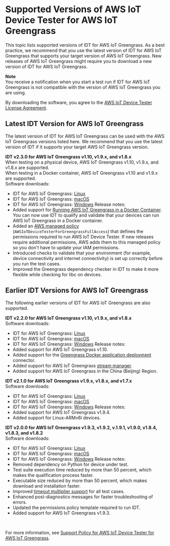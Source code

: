 # Supported Versions of AWS IoT Device Tester for AWS IoT Greengrass<a name="dev-test-versions"></a>

This topic lists supported versions of IDT for AWS IoT Greengrass\. As a best practice, we recommend that you use the latest version of IDT for AWS IoT Greengrass that supports your target version of AWS IoT Greengrass\. New releases of AWS IoT Greengrass might require you to download a new version of IDT for AWS IoT Greengrass\.

**Note**  
You receive a notification when you start a test run if IDT for AWS IoT Greengrass is not compatible with the version of AWS IoT Greengrass you are using\.

By downloading the software, you agree to the [AWS IoT Device Tester License Agreement](https://d232ctwt5kahio.cloudfront.net/greengrass/AWS%20IoT%20Device%20Tester%20License%20Agreement.pdf)\.

## Latest IDT Version for AWS IoT Greengrass<a name="idt-latest-version"></a>

The latest version of IDT for AWS IoT Greengrass can be used with the AWS IoT Greengrass versions listed here\. We recommend that you use the latest version of IDT if it supports your target AWS IoT Greengrass version\.

**IDT v2\.3\.0 for AWS IoT Greengrass v1\.10, v1\.9\.x, and v1\.8\.x**  
When testing on a physical device, AWS IoT Greengrass v1\.10, v1\.9\.x, and v1\.8\.x are supported\.  
When testing in a Docker container, AWS IoT Greengrass v1\.10 and v1\.9\.x are supported\.  
Software downloads:  
+ IDT for AWS IoT Greengrass: [Linux](https://d232ctwt5kahio.cloudfront.net/greengrass/devicetester_greengrass_linux_2.3.0.zip)
+ IDT for AWS IoT Greengrass: [macOS](https://d232ctwt5kahio.cloudfront.net/greengrass/devicetester_greengrass_mac_2.3.0.zip)
+ IDT for AWS IoT Greengrass: [Windows](https://d232ctwt5kahio.cloudfront.net/greengrass/devicetester_greengrass_win_2.3.0.zip)
Release notes:  
+ Added support for [Running AWS IoT Greengrass in a Docker Container](run-gg-in-docker-container.md)\. You can now use IDT to qualify and validate that your devices can run AWS IoT Greengrass in a Docker container\.
+ Added an [AWS managed policy](https://docs.aws.amazon.com/IAM/latest/UserGuide/access_policies_managed-vs-inline.html#aws-managed-policies) \(`AWSIoTDeviceTesterForGreengrassFullAccess`\) that defines the permissions required to run AWS IoT Device Tester\. If new releases require additional permissions, AWS adds them to this managed policy so you don't have to update your IAM permissions\.
+ Introduced checks to validate that your environment \(for example, device connectivity and internet connectivity\) is set up correctly before you run the test cases\.
+ Improved the Greengrass dependency checker in IDT to make it more flexible while checking for libc on devices\.

## Earlier IDT Versions for AWS IoT Greengrass<a name="idt-prev-versions"></a>

The following earlier versions of IDT for AWS IoT Greengrass are also supported\.

**IDT v2\.2\.0 for AWS IoT Greengrass v1\.10, v1\.9\.x, and v1\.8\.x**  
Software downloads:  
+ IDT for AWS IoT Greengrass: [Linux](https://d232ctwt5kahio.cloudfront.net/greengrass/devicetester_greengrass_linux_2.2.0.zip)
+ IDT for AWS IoT Greengrass: [macOS](https://d232ctwt5kahio.cloudfront.net/greengrass/devicetester_greengrass_mac_2.2.0.zip)
+ IDT for AWS IoT Greengrass: [Windows](https://d232ctwt5kahio.cloudfront.net/greengrass/devicetester_greengrass_win_2.2.0.zip)
Release notes:  
+ Added support for AWS IoT Greengrass v1\.10\.
+ Added support for the [Greengrass Docker application deployment](docker-app-connector.md) connector\.
+ Added support for AWS IoT Greengrass [stream manager](stream-manager.md)\.
+ Added support for AWS IoT Greengrass in the China \(Beijing\) Region\.
 

**IDT v2\.1\.0 for AWS IoT Greengrass v1\.9\.x, v1\.8\.x, and v1\.7\.x**  
Software downloads:  
+ IDT for AWS IoT Greengrass: [Linux](https://d232ctwt5kahio.cloudfront.net/greengrass/devicetester_greengrass_linux_2.1.0.zip)
+ IDT for AWS IoT Greengrass: [macOS](https://d232ctwt5kahio.cloudfront.net/greengrass/devicetester_greengrass_mac_2.1.0.zip)
+ IDT for AWS IoT Greengrass: [Windows](https://d232ctwt5kahio.cloudfront.net/greengrass/devicetester_greengrass_win_2.1.0.zip)
Release notes:  
+ Added support for AWS IoT Greengrass v1\.9\.4\.
+ Added support for Linux\-ARMv6l devices\.
 

**IDT v2\.0\.0 for AWS IoT Greengrass v1\.9\.3, v1\.9\.2, v\.1\.9\.1, v1\.9\.0, v1\.8\.4, v1\.8\.3, and v1\.8\.2**  
Software downloads:  
+ IDT for AWS IoT Greengrass: [Linux](https://d232ctwt5kahio.cloudfront.net/greengrass/devicetester_greengrass_linux_2.0.0.zip)
+ IDT for AWS IoT Greengrass: [macOS](https://d232ctwt5kahio.cloudfront.net/greengrass/devicetester_greengrass_mac_2.0.0.zip)
+ IDT for AWS IoT Greengrass: [Windows](https://d232ctwt5kahio.cloudfront.net/greengrass/devicetester_greengrass_win_2.0.0.zip)
Release notes:  
+ Removed dependency on Python for device under test\.
+ Test suite execution time reduced by more than 50 percent, which makes the qualification process faster\.
+ Executable size reduced by more than 50 percent, which makes download and installation faster\.
+ Improved [timeout multiplier support](idt-troubleshooting.md#test-timeout) for all test cases\.
+ Enhanced post\-diagnostics messages for faster troubleshooting of errors\.
+ Updated the permissions policy template required to run IDT\.
+ Added support for AWS IoT Greengrass v1\.9\.3\.
 

 

For more information, see [Support Policy for AWS IoT Device Tester for AWS IoT Greengrass](idt-support-policy.md)\.